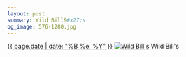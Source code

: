 ```yaml
---
layout: post
summary: Wild Bill&#x27;s
og_image: 576-1280.jpg
---
```


<p>
  <time><a href="/576">{{ page.date | date: "%B %e, %Y" }}</a></time>
  <a href="/576"><img src="{{ site.assets_url }}/576-640.jpg" srcset="{{ site.assets_url }}/576-320.jpg 320w, {{ site.assets_url }}/576-640.jpg 640w, {{ site.assets_url }}/576-960.jpg 960w, {{ site.assets_url }}/576-1280.jpg 1280w" sizes="(min-width: 700px) 50vw, calc(100vw - 2rem)" alt="Wild Bill&#x27;s" /></a>
  <span>Wild Bill&#x27;s</span>
</p>
